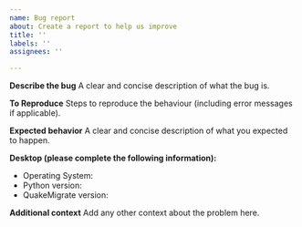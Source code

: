 ```yaml
---
name: Bug report
about: Create a report to help us improve
title: ''
labels: ''
assignees: ''

---
```


**Describe the bug**
A clear and concise description of what the bug is.

**To Reproduce**
Steps to reproduce the behaviour (including error messages if applicable).

**Expected behavior**
A clear and concise description of what you expected to happen.

**Desktop (please complete the following information):**
 - Operating System:
 - Python version:
 - QuakeMigrate version:

**Additional context**
Add any other context about the problem here.
